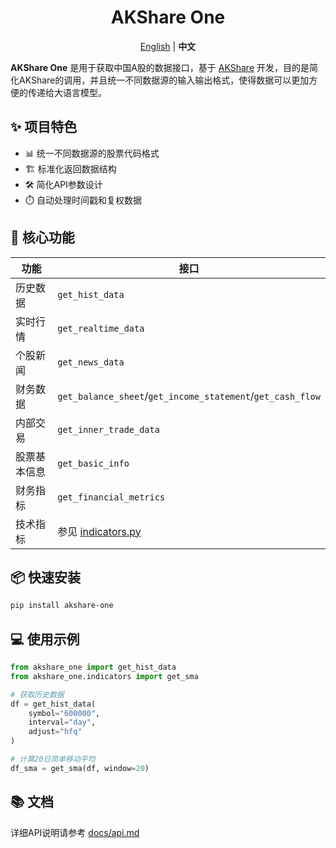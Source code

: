 <div align="center">
  <h1>AKShare One</h1>
  <div>
    <a href="README.md">English</a> | <strong>中文</strong>
  </div>
</div>

**AKShare One** 是用于获取中国A股的数据接口，基于 [AKShare](https://github.com/akfamily/akshare) 开发，目的是简化AKShare的调用，并且统一不同数据源的输入输出格式，使得数据可以更加方便的传递给大语言模型。

## ✨ 项目特色

- 📊 统一不同数据源的股票代码格式
- 🏗️ 标准化返回数据结构
- 🛠️ 简化API参数设计
- ⏱️ 自动处理时间戳和复权数据

## 🚀 核心功能

| 功能 | 接口 |
|------|------|
| 历史数据 | `get_hist_data` |
| 实时行情 | `get_realtime_data` |
| 个股新闻 | `get_news_data` |
| 财务数据 | `get_balance_sheet`/`get_income_statement`/`get_cash_flow` |
| 内部交易 | `get_inner_trade_data` |
| 股票基本信息 | `get_basic_info` |
| 财务指标 | `get_financial_metrics` |
| 技术指标 | 参见 [indicators.py](akshare-one/indicators.py) |

## 📦 快速安装

```bash
pip install akshare-one
```

## 💻 使用示例

```python
from akshare_one import get_hist_data
from akshare_one.indicators import get_sma

# 获取历史数据
df = get_hist_data(
    symbol="600000",
    interval="day",
    adjust="hfq"
)

# 计算20日简单移动平均
df_sma = get_sma(df, window=20)
```

## 📚 文档

详细API说明请参考 [docs/api.md](docs/api.md)
